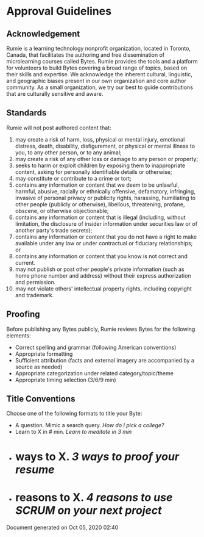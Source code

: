 # Approval Guidelines

## Acknowledgement

Rumie is a learning technology nonprofit organization, located in Toronto, Canada, that facilitates the authoring and free dissemination of microlearning courses called Bytes. Rumie provides the tools and a platform for volunteers to build Bytes covering a broad range of topics, based on their skills and expertise. We acknowledge the inherent cultural, linguistic, and geographic biases present in our own organization and core author community. As a small organization, we try our best to guide contributions that are culturally sensitive and aware.

## Standards

Rumie will not post authored content that:

1. may create a risk of harm, loss, physical or mental injury, emotional distress, death, disability, disfigurement, or physical or mental illness to you, to any other person, or to any animal;
2. may create a risk of any other loss or damage to any person or property;
3. seeks to harm or exploit children by exposing them to inappropriate content, asking for personally identifiable details or otherwise;
4. may constitute or contribute to a crime or tort;
5. contains any information or content that we deem to be unlawful, harmful, abusive, racially or ethnically offensive, defamatory, infringing, invasive of personal privacy or publicity rights, harassing, humiliating to other people (publicly or otherwise), libellous, threatening, profane, obscene, or otherwise objectionable;
6. contains any information or content that is illegal (including, without limitation, the disclosure of insider information under securities law or of another party's trade secrets);
7. contains any information or content that you do not have a right to make available under any law or under contractual or fiduciary relationships; or
8. contains any information or content that you know is not correct and current.
9. may not publish or post other people's private information (such as home phone number and address) without their express authorization and permission.
10. may not violate others' intellectual property rights, including copyright and trademark.

## Proofing

Before publishing any Bytes publicly, Rumie reviews Bytes for the following elements:

- Correct spelling and grammar (following American conventions)
- Appropriate formatting
- Sufficient attribution (facts and external imagery are accompanied by a source as needed)
- Appropriate categorization under related category/topic/theme
- Appropriate timing selection (3/6/9 min)

## Title Conventions

Choose one of the following formats to title your Byte:
- A question. Mimic a search query. _How do I pick a college?_
- Learn to X in # min. _Learn to meditate in 3 min_
- # ways to X. _3 ways to proof your resume_
- # reasons to X. _4 reasons to use SCRUM on your next project_

Document generated on Oct 05, 2020 02:40
